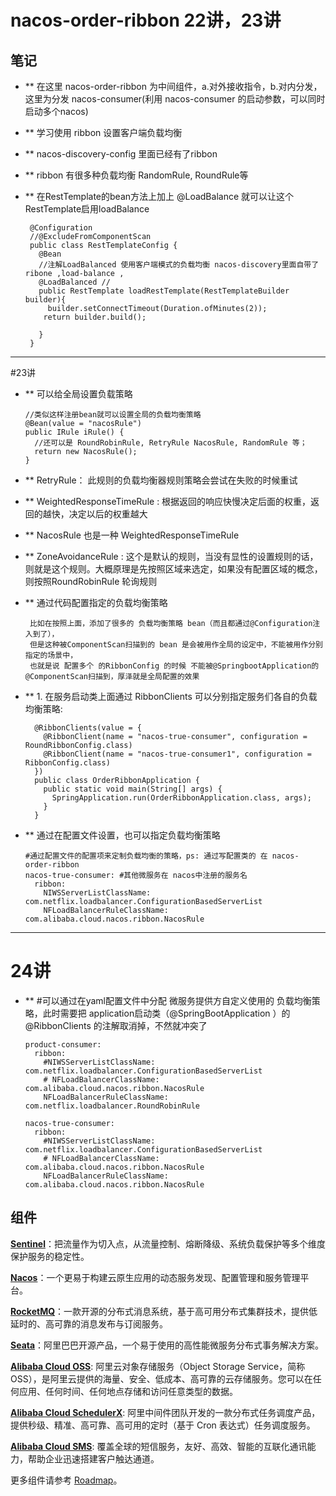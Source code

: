 # nacos-order-ribbon 22讲，23讲


## 笔记

* ** 在这里 nacos-order-ribbon 为中间组件，a.对外接收指令，b.对内分发，这里为分发 nacos-consumer(利用 nacos-consumer 的启动参数，可以同时启动多个nacos)
* ** 学习使用 ribbon 设置客户端负载均衡
* ** nacos-discovery-config 里面已经有了ribbon
* ** ribbon 有很多种负载均衡 RandomRule, RoundRule等

* ** 在RestTemplate的bean方法上加上 @LoadBalance 就可以让这个RestTemplate启用loadBalance
  ````
   @Configuration
   //@ExcludeFromComponentScan
   public class RestTemplateConfig {
     @Bean
     //注解LoadBalanced 使用客户端模式的负载均衡 nacos-discovery里面自带了 ribone ,load-balance ,
     @LoadBalanced //
     public RestTemplate loadRestTemplate(RestTemplateBuilder builder){
       builder.setConnectTimeout(Duration.ofMinutes(2));
      return builder.build();
   
     }
   }
  ````
***
#23讲

* ** 可以给全局设置负载策略
  ````
  //类似这样注册bean就可以设置全局的负载均衡策略
  @Bean(value = "nacosRule")
  public IRule iRule() {
    //还可以是 RoundRobinRule, RetryRule NacosRule, RandomRule 等；
    return new NacosRule();
  } 
  ````
* ** RetryRule： 此规则的负载均衡器规则策略会尝试在失败的时候重试
* ** WeightedResponseTimeRule : 根据返回的响应快慢决定后面的权重，返回的越快，决定以后的权重越大
* ** NacosRule 也是一种 WeightedResponseTimeRule
* ** ZoneAvoidanceRule : 这个是默认的规则，当没有显性的设置规则的话，则就是这个规则。大概原理是先按照区域来选定，如果没有配置区域的概念，则按照RoundRobinRule 轮询规则

* ** 通过代码配置指定的负载均衡策略
  ````
   比如在按照上面，添加了很多的 负载均衡策略 bean（而且都通过@Configuration注入到了），
   但是这种被ComponentScan扫描到的 bean 是会被用作全局的设定中，不能被用作分别指定的场景中，
   也就是说 配置多个 的RibbonConfig 的时候 不能被@SpringbootApplication的@ComponentScan扫描到，厚泽就是全局配置的效果
  ````
  
* ** 1. 在服务启动类上面通过 RibbonClients 可以分别指定服务们各自的负载均衡策略:
  ````
    @RibbonClients(value = {
      @RibbonClient(name = "nacos-true-consumer", configuration = RoundRibbonConfig.class)
      @RibbonClient(name = "nacos-true-consumer1", configuration = RibbonConfig.class)
    })
    public class OrderRibbonApplication {
      public static void main(String[] args) {
        SpringApplication.run(OrderRibbonApplication.class, args);
      }
    }
  ````
  
* ** 通过在配置文件设置，也可以指定负载均衡策略
  ````
  #通过配置文件的配置项来定制负载均衡的策略，ps: 通过写配置类的 在 nacos-order-ribbon
  nacos-true-consumer: #其他微服务在 nacos中注册的服务名
    ribbon:
      NIWSServerListClassName: com.netflix.loadbalancer.ConfigurationBasedServerList
      NFLoadBalancerRuleClassName: com.alibaba.cloud.nacos.ribbon.NacosRule
  ````


***
# 24讲

* ** #可以通过在yaml配置文件中分配 微服务提供方自定义使用的 负载均衡策略，此时需要把 application启动类（@SpringBootApplication ）的
  @RibbonClients 的注解取消掉，不然就冲突了
  ````
  product-consumer:
    ribbon:
      #NIWSServerListClassName: com.netflix.loadbalancer.ConfigurationBasedServerList
      # NFLoadBalancerClassName: com.alibaba.cloud.nacos.ribbon.NacosRule
      NFLoadBalancerRuleClassName: com.netflix.loadbalancer.RoundRobinRule

  nacos-true-consumer:
    ribbon:
      #NIWSServerListClassName: com.netflix.loadbalancer.ConfigurationBasedServerList
      # NFLoadBalancerClassName: com.alibaba.cloud.nacos.ribbon.NacosRule
      NFLoadBalancerRuleClassName: com.alibaba.cloud.nacos.ribbon.NacosRule
  ````
































## 组件

**[Sentinel](https://github.com/alibaba/Sentinel)**：把流量作为切入点，从流量控制、熔断降级、系统负载保护等多个维度保护服务的稳定性。

**[Nacos](https://github.com/alibaba/Nacos)**：一个更易于构建云原生应用的动态服务发现、配置管理和服务管理平台。

**[RocketMQ](https://rocketmq.apache.org/)**：一款开源的分布式消息系统，基于高可用分布式集群技术，提供低延时的、高可靠的消息发布与订阅服务。

**[Seata](https://github.com/seata/seata)**：阿里巴巴开源产品，一个易于使用的高性能微服务分布式事务解决方案。

**[Alibaba Cloud OSS](https://www.aliyun.com/product/oss)**: 阿里云对象存储服务（Object Storage Service，简称 OSS），是阿里云提供的海量、安全、低成本、高可靠的云存储服务。您可以在任何应用、任何时间、任何地点存储和访问任意类型的数据。

**[Alibaba Cloud SchedulerX](https://cn.aliyun.com/aliware/schedulerx)**: 阿里中间件团队开发的一款分布式任务调度产品，提供秒级、精准、高可靠、高可用的定时（基于 Cron 表达式）任务调度服务。

**[Alibaba Cloud SMS](https://www.aliyun.com/product/sms)**: 覆盖全球的短信服务，友好、高效、智能的互联化通讯能力，帮助企业迅速搭建客户触达通道。

更多组件请参考 [Roadmap](https://github.com/alibaba/spring-cloud-alibaba/blob/2022.0/Roadmap-zh.md)。